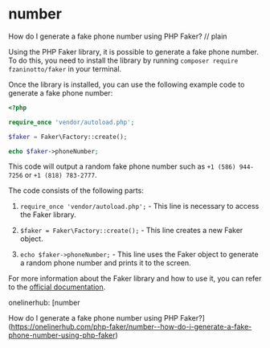 # number

How do I generate a fake phone number using PHP Faker?
// plain

Using the PHP Faker library, it is possible to generate a fake phone number. To do this, you need to install the library by running `composer require fzaninotto/faker` in your terminal.

Once the library is installed, you can use the following example code to generate a fake phone number:

```php
<?php

require_once 'vendor/autoload.php';

$faker = Faker\Factory::create();

echo $faker->phoneNumber;
```

This code will output a random fake phone number such as `+1 (586) 944-7256` or `+1 (818) 783-2777`.

The code consists of the following parts:

1. `require_once 'vendor/autoload.php';` - This line is necessary to access the Faker library.

2. `$faker = Faker\Factory::create();` - This line creates a new Faker object.

3. `echo $faker->phoneNumber;` - This line uses the Faker object to generate a random phone number and prints it to the screen.

For more information about the Faker library and how to use it, you can refer to the [official documentation](https://github.com/fzaninotto/Faker).

onelinerhub: [number

How do I generate a fake phone number using PHP Faker?](https://onelinerhub.com/php-faker/number--how-do-i-generate-a-fake-phone-number-using-php-faker)